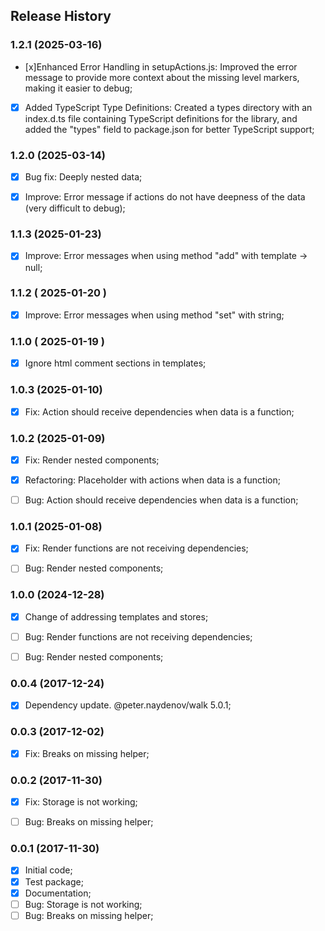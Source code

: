 ## Release History



### 1.2.1 (2025-03-16)
- [x]Enhanced Error Handling in setupActions.js: Improved the error message to provide more context about the missing level markers, making it easier to debug;
- [x] Added TypeScript Type Definitions: Created a types directory with an index.d.ts file containing TypeScript definitions for the library, and added the "types" field to package.json for better TypeScript support;



### 1.2.0 (2025-03-14)
- [x] Bug fix: Deeply nested data;
- [x] Improve: Error message if actions do not have deepness of the data (very difficult to debug);



### 1.1.3 (2025-01-23)
- [x] Improve: Error messages when using method "add" with template -> null;



### 1.1.2 ( 2025-01-20 )
- [x] Improve: Error messages when using method "set" with string;



### 1.1.0 ( 2025-01-19 )
- [x] Ignore html comment sections in templates;



### 1.0.3 (2025-01-10)
- [x] Fix: Action should receive dependencies when data is a function;



### 1.0.2 (2025-01-09)
- [x] Fix: Render nested components;
- [x] Refactoring: Placeholder with actions when data is a function;
- [ ] Bug: Action should receive dependencies when data is a function;



### 1.0.1 (2025-01-08)
- [x] Fix: Render functions are not receiving dependencies;
- [ ] Bug: Render nested components;



### 1.0.0 (2024-12-28)
- [x] Change of addressing templates and stores;
- [ ] Bug: Render functions are not receiving dependencies;
- [ ] Bug: Render nested components;



### 0.0.4 (2017-12-24)
- [x] Dependency update. @peter.naydenov/walk 5.0.1;



### 0.0.3 (2017-12-02)
- [x] Fix: Breaks on missing helper;



### 0.0.2 (2017-11-30)
- [x] Fix: Storage is not working;
- [ ] Bug: Breaks on missing helper;



### 0.0.1 (2017-11-30)
 - [x] Initial code;
 - [x] Test package;
 - [x] Documentation;
 - [ ] Bug: Storage is not working;
 - [ ] Bug: Breaks on missing helper;